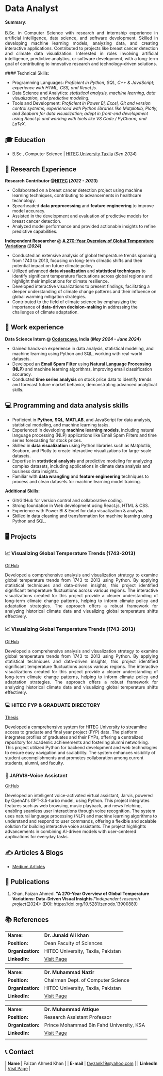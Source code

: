 # Data Analyst

#### Summary: 
<p align="justify">
B.Sc. in Computer Science with research and internship experience in artificial intelligence, data science, and software development. Skilled in developing machine learning models, analyzing data, and creating interactive applications. Contributed to projects like breast cancer detection and climate data visualization. Interested in roles involving artificial intelligence, predictive analytics, or software development, with a long-term goal of contributing to innovative research and technology-driven solutions.   
 </p>
#### Technical Skills:

- Programming Languages: _Proficient in Python, SQL, C++ & JavaScript; experience with HTML, CSS, and React.js._
- Data Science and Analytics: _statistical analysis, machine learning, data visualization, and predictive modeling._
- Tools and Development: _Proficient in Power BI, Excel, Git and version control systems; experienced with Python libraries like Matplotlib, Plotly, and Seaborn for data visualization; adept in front-end development using React.js and working with tools like VS Code / PyCharm, and LaTeX._

## 🎓 Education    		
- B.Sc., Computer Science | <a href="https://www.hitecuni.edu.pk/" target="_blank">HITEC University Taxila</a> (_Sep 2024_)

## 🔬 Research Experience
**Research Contributor @<a href="https://www.hitecuni.edu.pk" target="_blank">HITEC</a> (_2022 - 2023_)**
- Collaborated on a breast cancer detection project using machine learning techniques, contributing to advancements in healthcare technology.
- Spearheaded **data preprocessing** and **feature engineering** to improve model accuracy.
- Assisted in the development and evaluation of predictive models for breast cancer detection.
- Analyzed model performance and provided actionable insights to refine predictive capabilities.
  
**Independent Researcher @ <a href="https://zenodo.org/records/13900889" target="_blank">A 270-Year Overview of Global Temperature Variations</a> (_2024_)**
- Conducted an extensive analysis of global temperature trends spanning from 1743 to 2013, focusing on long-term climatic shifts and their potential impact on future climate policy.
- Utilized advanced **data visualization** and **statistical techniques** to identify significant temperature fluctuations across global regions and highlight their implications for climate resilience.
- Developed interactive visualizations to present findings, facilitating a deeper understanding of climate change patterns and their influence on global warming mitigation strategies.
- Contributed to the field of climate science by emphasizing the importance of **data-driven decision-making** in addressing the challenges of climate adaptation.

## 💼 Work experience 
**Data Science Intern @ <a href="https://coderscave.in/" target="_blank">Coderscave</a>, India (_May 2024 - June 2024_)**
- Gained hands-on experience in data analysis, statistical modeling, and machine learning using Python and SQL, working with real-world datasets.
- Developed an **Email Spam Filter** using **Natural Language Processing (NLP)** and machine learning algorithms, improving email classification accuracy. 
- Conducted **time series analysis** on stock price data to identify trends and forecast future market behavior, demonstrating advanced analytical skills.

## 💻 Programming and data analysis skills
- Proficient in **Python**, **SQL**, **MATLAB**, and JavaScript for data analysis, statistical modeling, and machine learning tasks.
- Experienced in developing **machine learning models**, including natural language processing (NLP) applications like Email Spam Filters and time series forecasting for stock prices.
- Skilled in **data visualization** using Python libraries such as Matplotlib, Seaborn, and Plotly to create interactive visualizations for large-scale datasets.
- Expertise in **statistical analysis** and predictive modeling for analyzing complex datasets, including applications in climate data analysis and business data insights.
- Familiar with **data wrangling** and **feature engineering** techniques to process and clean datasets for machine learning model training.

**Additional Skills:**
  
- Git/GitHub for version control and collaborative coding.
- Strong foundation in Web development using React.js, HTML & CSS.
- Experience with Power BI & Excel for data visualization & analysis.
- Skilled in data cleaning and transformation for machine learning using Python and SQL.

## 🖥️ Projects
### 📈 Visualizing Global Temperature Trends (1743-2013)
<a href="https://github.com/fayzankj/Global-Temperature-Trend-Visualization-1743-2013" target="_blank">GitHub</a>
<p align="justify">
Developed a comprehensive analysis and visualization strategy to examine global temperature trends from 1743 to 2013 using Python. By applying statistical techniques and data-driven insights, this project identified significant temperature fluctuations across various regions. The interactive visualizations created for this project provide a clearer understanding of long-term climate change patterns, helping to inform climate policy and adaptation strategies. The approach offers a robust framework for analyzing historical climate data and visualizing global temperature shifts effectively. 
 </p>

### 📈 Visualizing Global Temperature Trends (1743-2013)
<a href="https://github.com/fayzankj/Global-Temperature-Trend-Visualization-1743-2013" target="_blank">GitHub</a>
<p align="justify">
Developed a comprehensive analysis and visualization strategy to examine global temperature trends from 1743 to 2013 using Python. By applying statistical techniques and data-driven insights, this project identified significant temperature fluctuations across various regions. The interactive visualizations created for this project provide a clearer understanding of long-term climate change patterns, helping to inform climate policy and adaptation strategies. The approach offers a robust framework for analyzing historical climate data and visualizing global temperature shifts effectively. 
 </p>
 
 ### 💻 HITEC FYP & GRADUATE DIRECTORY
 
<a href="https://issuu.com/fayzankj/docs/thesis_hfyp" target="_blank">Thesis</a>

Developed a comprehensive system for HITEC University to streamline access to graduate and final year project (FYP) data. The platform integrates profiles of graduates and their FYPs, offering a centralized repository for academic achievements and fostering alumni networking. This project utilized Python for backend development and web technologies to ensure easy navigation and scalability. The system enhances visibility of student accomplishments and promotes collaboration among current students, alumni, and faculty. 

 
 ### 🤖 JARVIS-Voice Assistant
 
<a href="https://github.com/fayzankj/Jarvis-Virtual_Assistant" target="_blank">GitHub</a>

Developed an intelligent voice-activated virtual assistant, Jarvis, powered by OpenAI's GPT-3.5-turbo model, using Python. This project integrates features such as web browsing, music playback, and news fetching, enabling seamless user interactions through voice recognition. The system uses natural language processing (NLP) and machine learning algorithms to understand and respond to user commands, offering a flexible and scalable solution for building interactive voice assistants. The project highlights advancements in combining AI-driven models with user-centered applications for everyday tasks.


## ✍️ Articles & Blogs
- <a href="https://fayzankj.medium.com/" target="_blank">Medium Articles</a>


## 📜 Publications

1. Khan, Faizan Ahmed. **"A 270-Year Overview of Global Temperature Variations: Data-Driven Visual Insights."**_Independent research project_(2024): (DOI: <a href="https://doi.org/10.5281/zenodo.13900889" target="_blank">https://doi.org/10.5281/zenodo.13900889</a>) 

    
## 📚 References

|     |     |
|:----|:----|
| **Name:** | **Dr. Junaid Ali khan** |
| **Position:** | Dean Faculty of Sciences |
| **Organization:** | HITEC University, Taxila, Pakistan |
| **LinkedIn:** | <a href="https://www.linkedin.com/in/engr-dr-prof-junaid-ali-89a8126a/" target="_blank">Visit Page</a> |

|     |     |
|:----|:----|
| **Name:** | **Dr. Muhammad Nazir** |
| **Position:** | Chairman Dept. of Computer Science |
| **Organization:** | HITEC University, Taxila, Pakistan |
| **LinkedIn:** | <a href="https://www.linkedin.com/in/dr-muhammad-nazir-18434617/" target="_blank">Visit Page</a> |

|     |     |
|:----|:----|
| **Name:**   |   **Dr. Muhammad Attique** |
| **Position:**   |   Research Assistant Professor |
| **Organization:**   |   Prince Mohammad Bin Fahd University, KSA |
| **LinkedIn:**   |   <a href="https://www.linkedin.com/in/dr-muhammad-attique-khan-232811141/" target="_blank">Visit Page</a> |
|     |     |

## 📞 Contact

| **Name**   | Faizan Ahmed Khan | 
| **E-mail**   | <a href="mailto:fayzank19@yahoo.com">fayzank19@yahoo.com</a> | 
| **LinkedIn**   | <a href="https://www.linkedin.com/in/fayzankj/" target="_blank">Visit Page</a> | 
